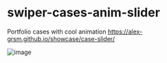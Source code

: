 # swiper-cases-anim-slider
Portfolio cases with cool animation
https://alex-grsm.github.io/showcase/case-slider/

![image](https://user-images.githubusercontent.com/17318047/222914402-bba6869a-c9a9-451d-b8bd-88b558e401b4.png)
